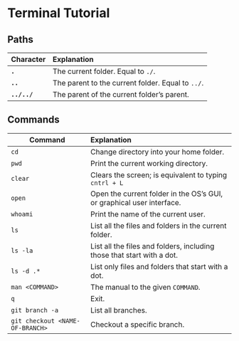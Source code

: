 # Terminal Tutorial

## Paths
| Character     | Explanation                       |
|---------------|:----------------------------------|
| **`.`**       | The current folder. Equal to `./`.|
| **`..`**      | The parent to the current folder. Equal to `../`.|
| **`../../`**  | The parent of the current folder’s parent.|

## Commands
| Command         | Explanation                    |
|-----------------|:-------------------------------|
| `cd`            | Change directory into your home folder.|
| `pwd`           | Print the current working directory.|
| `clear`         | Clears the screen; is equivalent to typing `cntrl + L`|
| `open`          |Open the current folder in the OS’s GUI, or graphical user interface.|
| `whoami`        |Print the name of the current user.|
| `ls`            |List all the files and folders in the current folder.|
| `ls -la`        |List all the files and folders, including those that start with a dot.|
| `ls -d .*`      |List only files and folders that start with a dot.|
| `man <COMMAND>` |The manual to the given `COMMAND`.|
| `q`             |Exit.|
| `git branch -a`                |List all branches.|
| `git checkout <NAME-OF-BRANCH>`|Checkout a specific branch.|
